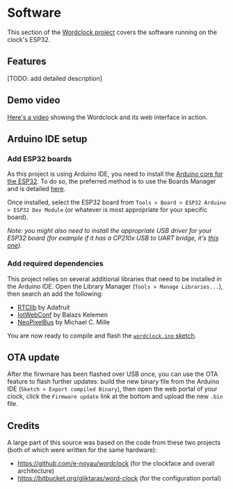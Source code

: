 # Software

This section of the [Wordclock project](../../README.md) covers the software running on the clock's ESP32.


## Features

[TODO: add detailed description]

## Demo video

[Here's a video](https://youtu.be/WF_X5soabm0) showing the Wordclock and its web interface in action.

## Arduino IDE setup

### Add ESP32 boards

As this project is using Arduino IDE, you need to install the [Arduino core for the ESP32](https://github.com/espressif/arduino-esp32). To do so, the preferred method is to use the Boards Manager and is detailed [here](https://github.com/espressif/arduino-esp32/blob/master/docs/arduino-ide/boards_manager.md).

Once installed, select the ESP32 board from `Tools > Board > ESP32 Arduino > ESP32 Dev Module` (or whatever is most appropriate for your specific board).

_Note: you might also need to install the appropriate USB driver for your ESP32 board (for example if it has a CP210x USB to UART bridge, it's [this one](https://www.silabs.com/developers/usb-to-uart-bridge-vcp-drivers))._

### Add required dependencies

This project relies on several additional libraries that need to be installed in the Arduino IDE. Open the Library Manager (`Tools > Manage Libraries...`), then search an add the following:

- [RTClib](https://github.com/adafruit/RTClib) by Adafruit
- [IotWebConf](https://github.com/prampec/IotWebConf) by Balazs Kelemen
- [NeoPixelBus](https://github.com/Makuna/NeoPixelBus) by Michael C. Mille

You are now ready to compile and flash the [`wordclock.ino` sketch](wordclock/wordclock.ino).

## OTA update

After the firwmare has been flashed over USB once, you can use the OTA feature to flash further updates: build the new binary file from the Arduino IDE (`Sketch > Export compiled Binary`), then open the web portal of your clock, click the `Firmware update` link at the bottom and upload the new `.bin` file.

## Credits

A large part of this source was based on the code from these two projects (both of which were written for the same hardware):
- https://github.com/e-noyau/wordclock (for the clockface and overall architecture)
- https://bitbucket.org/gliktaras/word-clock (for the configuration portal)
